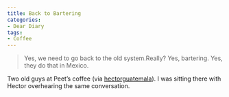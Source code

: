 ```yaml
---
title: Back to Bartering
categories:
- Dear Diary
tags:
- Coffee
---
```


> Yes, we need to go back to the old system.Really?
> Yes, bartering.
> Yes, they do that in Mexico.

Two old guys at Peet’s coffee (via [hectorguatemala](http://hectorguatemala.tumblr.com/)). I was sitting there with Hector overhearing the same conversation.
